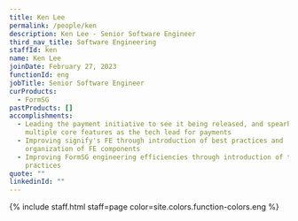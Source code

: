 ```yaml
---
title: Ken Lee
permalink: /people/ken
description: Ken Lee - Senior Software Engineer
third_nav_title: Software Engineering
staffId: ken
name: Ken Lee
joinDate: February 27, 2023
functionId: eng
jobTitle: Senior Software Engineer
curProducts:
  - FormSG
pastProducts: []
accomplishments:
  - Leading the payment initiative to see it being released, and spearheading
    multiple core features as the tech lead for payments
  - Improving signify's FE through introduction of best practices and
    organization of FE components
  - Improving FormSG engineering efficiencies through introduction of tools and
    practices
quote: ""
linkedinId: ""
---
```


{% include staff.html staff=page color=site.colors.function-colors.eng %}
